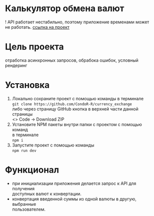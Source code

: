 # Калькулятор обмена валют

! API работает нестабильно, поэтому приложение временами может  
не работать.
[ссылка на проект](https://condor-r.github.io/currency_exchange/)

# Цель проекта

отработка асинхронных запросов, обрабока ошибок, условный рендеринг

# Установка

1. Локально сохраните проект с помощью команды в терминале  
   `git clone https://github.com/CondoR-R/currency_exchange`  
   либо через страницу GitHub кнопка в верхней части данной страницы  
   <> Code -> Download ZIP
2. Установите NPM пакеты внутри папки с проектом с помощью команд  
   в терминале  
   `npm i`
3. Запустите проект с помощью команды  
   `npm run dev`

# Функционал

- при инициализации приложения делается запрос к API для получения  
  доступных валют к конвертации.
- конвертация введенной суммы из одной валюты в другую, выбранные  
  пользователем.
